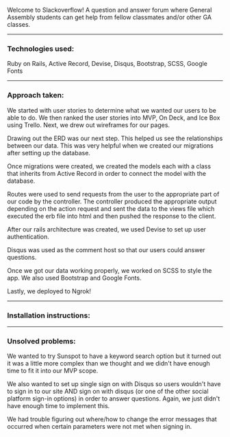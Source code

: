 Welcome to Slackoverflow! A question and answer forum where General Assembly students can get help from fellow classmates and/or other GA classes.

---

### Technologies used: 

Ruby on Rails, Active Record, Devise, Disqus, Bootstrap, SCSS, Google Fonts

---

### Approach taken: 
    
We started with user stories to determine what we wanted our users to be able to do. We then ranked the user stories into MVP, On Deck, and Ice Box using Trello. Next, we drew out wireframes for our pages. 

Drawing out the ERD was our next step. This helped us see the relationships between our data. This was very helpful when we created our migrations after setting up the database. 

Once migrations were created, we created the models each with a class that inherits from Active Record in order to connect the model with the database. 

Routes were used to send requests from the user to the appropriate part of our code by the controller. The controller produced the appropriate output depending on the action request and sent the data to the views file which executed the erb file into html and then pushed the response to the client.

After our rails architecture was created, we used Devise to set up user authentication. 

Disqus was used as the comment host so that our users could answer questions.

Once we got our data working properly, we worked on SCSS to style the app. We also used Bootstrap and Google Fonts.

Lastly, we deployed to Ngrok!

---

### Installation instructions: <Ngrok url>

---

### Unsolved problems:

We wanted to try Sunspot to have a keyword search option but it turned out it was a little more complex than we thought and we didn't have enough time to fit it into our MVP scope. 

We also wanted to set up single sign on with Disqus so users wouldn't have to sign in to our site AND sign on with disqus (or one of the other social platform sign-in options) in order to answer questions. Again, we just didn't have enough time to implement this.

We had trouble figuring out where/how to change the error messages that occurred when certain parameters were not met when signing in. 
